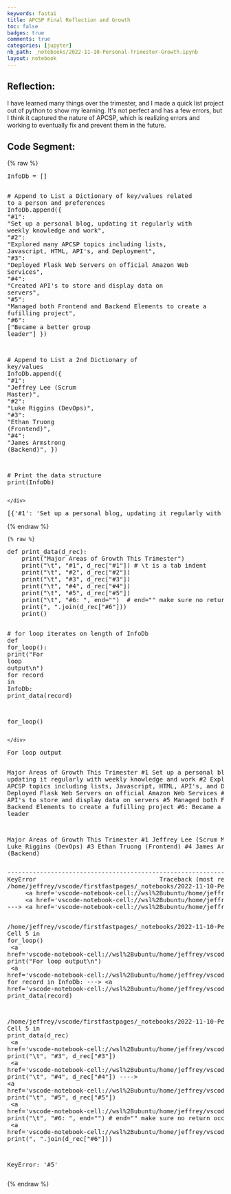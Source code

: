 ```yaml
---
keywords: fastai
title: APCSP Final Reflection and Growth
toc: false 
badges: true
comments: true
categories: [jupyter]
nb_path: _notebooks/2022-11-10-Personal-Trimester-Growth.ipynb
layout: notebook
---
```


<!--
#################################################
### THIS FILE WAS AUTOGENERATED! DO NOT EDIT! ###
#################################################
# file to edit: _notebooks/2022-11-10-Personal-Trimester-Growth.ipynb
-->

<div class="container" id="notebook-container">
        
<div class="cell border-box-sizing text_cell rendered"><div class="inner_cell">
<div class="text_cell_render border-box-sizing rendered_html">
<h2 id="Reflection:">Reflection:<a class="anchor-link" href="#Reflection:"> </a></h2><p>I have learned many things over the trimester, and I made a quick list project out of python to show my learning. It's not perfect and has a few errors, but I think it captured the nature of APCSP, which is realizing errors and working to eventually fix and prevent them in the future.</p>

</div>
</div>
</div>
<div class="cell border-box-sizing text_cell rendered"><div class="inner_cell">
<div class="text_cell_render border-box-sizing rendered_html">
<h2 id="Code-Segment:">Code Segment:<a class="anchor-link" href="#Code-Segment:"> </a></h2>
</div>
</div>
</div>
    {% raw %}
    
<div class="cell border-box-sizing code_cell rendered">
<div class="input">

<div class="inner_cell">
    <div class="input_area">
<div class=" highlight hl-ipython3"><pre><span></span><span class="n">InfoDb</span> <span class="o">=</span> <span class="p">[]</span>

<span class="c1"># Append to List a Dictionary of key/values related to a person and preferences</span>
<span class="n">InfoDb</span><span class="o">.</span><span class="n">append</span><span class="p">({</span>
    <span class="s2">&quot;#1&quot;</span><span class="p">:</span> <span class="s2">&quot;Set up a personal blog, updating it regularly with weekly knowledge and work&quot;</span><span class="p">,</span>
    <span class="s2">&quot;#2&quot;</span><span class="p">:</span> <span class="s2">&quot;Explored many APCSP topics including lists, Javascript, HTML, API&#39;s, and Deployment&quot;</span><span class="p">,</span>
    <span class="s2">&quot;#3&quot;</span><span class="p">:</span> <span class="s2">&quot;Deployed Flask Web Servers on official Amazon Web Services&quot;</span><span class="p">,</span>
    <span class="s2">&quot;#4&quot;</span><span class="p">:</span> <span class="s2">&quot;Created API&#39;s to store and display data on servers&quot;</span><span class="p">,</span>
    <span class="s2">&quot;#5&quot;</span><span class="p">:</span> <span class="s2">&quot;Managed both Frontend and Backend Elements to create a fufilling project&quot;</span><span class="p">,</span>
    <span class="s2">&quot;#6&quot;</span><span class="p">:</span> <span class="p">[</span><span class="s2">&quot;Became a better group leader&quot;</span><span class="p">]</span>
<span class="p">})</span>

<span class="c1"># Append to List a 2nd Dictionary of key/values</span>
<span class="n">InfoDb</span><span class="o">.</span><span class="n">append</span><span class="p">({</span>
    <span class="s2">&quot;#1&quot;</span><span class="p">:</span> <span class="s2">&quot;Jeffrey Lee (Scrum Master)&quot;</span><span class="p">,</span>
    <span class="s2">&quot;#2&quot;</span><span class="p">:</span> <span class="s2">&quot;Luke Riggins (DevOps)&quot;</span><span class="p">,</span>
    <span class="s2">&quot;#3&quot;</span><span class="p">:</span> <span class="s2">&quot;Ethan Truong (Frontend)&quot;</span><span class="p">,</span>
    <span class="s2">&quot;#4&quot;</span><span class="p">:</span> <span class="s2">&quot;James Armstrong (Backend)&quot;</span><span class="p">,</span>
<span class="p">})</span>

<span class="c1"># Print the data structure</span>
<span class="nb">print</span><span class="p">(</span><span class="n">InfoDb</span><span class="p">)</span>
</pre></div>

    </div>
</div>
</div>

<div class="output_wrapper">
<div class="output">

<div class="output_area">

<div class="output_subarea output_stream output_stdout output_text">
<pre>[{&#39;#1&#39;: &#39;Set up a personal blog, updating it regularly with weekly knowledge and work&#39;, &#39;#2&#39;: &#34;Explored many APCSP topics including lists, Javascript, HTML, API&#39;s, and Deployment&#34;, &#39;#3&#39;: &#39;Deployed Flask Web Servers on official Amazon Web Services&#39;, &#39;#4&#39;: &#34;Created API&#39;s to store and display data on servers&#34;, &#39;#5&#39;: &#39;Managed both Frontend and Backend Elements to create a fufilling project&#39;, &#39;#6&#39;: [&#39;Became a better group leader&#39;]}, {&#39;#1&#39;: &#39;Jeffrey Lee (Scrum Master)&#39;, &#39;#2&#39;: &#39;Luke Riggins (DevOps)&#39;, &#39;#3&#39;: &#39;Ethan Truong (Frontend)&#39;, &#39;#4&#39;: &#39;James Armstrong (Backend)&#39;}]
</pre>
</div>
</div>

</div>
</div>

</div>
    {% endraw %}

    {% raw %}
    
<div class="cell border-box-sizing code_cell rendered">
<div class="input">

<div class="inner_cell">
    <div class="input_area">
<div class=" highlight hl-ipython3"><pre><span></span><span class="k">def</span> <span class="nf">print_data</span><span class="p">(</span><span class="n">d_rec</span><span class="p">):</span>
    <span class="nb">print</span><span class="p">(</span><span class="s2">&quot;Major Areas of Growth This Trimester&quot;</span><span class="p">)</span>
    <span class="nb">print</span><span class="p">(</span><span class="s2">&quot;</span><span class="se">\t</span><span class="s2">&quot;</span><span class="p">,</span> <span class="s2">&quot;#1&quot;</span><span class="p">,</span> <span class="n">d_rec</span><span class="p">[</span><span class="s2">&quot;#1&quot;</span><span class="p">])</span> <span class="c1"># \t is a tab indent</span>
    <span class="nb">print</span><span class="p">(</span><span class="s2">&quot;</span><span class="se">\t</span><span class="s2">&quot;</span><span class="p">,</span> <span class="s2">&quot;#2&quot;</span><span class="p">,</span> <span class="n">d_rec</span><span class="p">[</span><span class="s2">&quot;#2&quot;</span><span class="p">])</span>
    <span class="nb">print</span><span class="p">(</span><span class="s2">&quot;</span><span class="se">\t</span><span class="s2">&quot;</span><span class="p">,</span> <span class="s2">&quot;#3&quot;</span><span class="p">,</span> <span class="n">d_rec</span><span class="p">[</span><span class="s2">&quot;#3&quot;</span><span class="p">])</span>
    <span class="nb">print</span><span class="p">(</span><span class="s2">&quot;</span><span class="se">\t</span><span class="s2">&quot;</span><span class="p">,</span> <span class="s2">&quot;#4&quot;</span><span class="p">,</span> <span class="n">d_rec</span><span class="p">[</span><span class="s2">&quot;#4&quot;</span><span class="p">])</span>
    <span class="nb">print</span><span class="p">(</span><span class="s2">&quot;</span><span class="se">\t</span><span class="s2">&quot;</span><span class="p">,</span> <span class="s2">&quot;#5&quot;</span><span class="p">,</span> <span class="n">d_rec</span><span class="p">[</span><span class="s2">&quot;#5&quot;</span><span class="p">])</span>
    <span class="nb">print</span><span class="p">(</span><span class="s2">&quot;</span><span class="se">\t</span><span class="s2">&quot;</span><span class="p">,</span> <span class="s2">&quot;#6: &quot;</span><span class="p">,</span> <span class="n">end</span><span class="o">=</span><span class="s2">&quot;&quot;</span><span class="p">)</span>  <span class="c1"># end=&quot;&quot; make sure no return occurs</span>
    <span class="nb">print</span><span class="p">(</span><span class="s2">&quot;, &quot;</span><span class="o">.</span><span class="n">join</span><span class="p">(</span><span class="n">d_rec</span><span class="p">[</span><span class="s2">&quot;#6&quot;</span><span class="p">]))</span>
    <span class="nb">print</span><span class="p">()</span>

<span class="c1"># for loop iterates on length of InfoDb</span>
<span class="k">def</span> <span class="nf">for_loop</span><span class="p">():</span>
    <span class="nb">print</span><span class="p">(</span><span class="s2">&quot;For loop output</span><span class="se">\n</span><span class="s2">&quot;</span><span class="p">)</span>
    <span class="k">for</span> <span class="n">record</span> <span class="ow">in</span> <span class="n">InfoDb</span><span class="p">:</span>
        <span class="n">print_data</span><span class="p">(</span><span class="n">record</span><span class="p">)</span>

<span class="n">for_loop</span><span class="p">()</span>
</pre></div>

    </div>
</div>
</div>

<div class="output_wrapper">
<div class="output">

<div class="output_area">

<div class="output_subarea output_stream output_stdout output_text">
<pre>For loop output

Major Areas of Growth This Trimester
	 #1 Set up a personal blog, updating it regularly with weekly knowledge and work
	 #2 Explored many APCSP topics including lists, Javascript, HTML, API&#39;s, and Deployment
	 #3 Deployed Flask Web Servers on official Amazon Web Services
	 #4 Created API&#39;s to store and display data on servers
	 #5 Managed both Frontend and Backend Elements to create a fufilling project
	 #6: Became a better group leader

Major Areas of Growth This Trimester
	 #1 Jeffrey Lee (Scrum Master)
	 #2 Luke Riggins (DevOps)
	 #3 Ethan Truong (Frontend)
	 #4 James Armstrong (Backend)
</pre>
</div>
</div>

<div class="output_area">

<div class="output_subarea output_text output_error">
<pre>
<span class="ansi-red-fg">---------------------------------------------------------------------------</span>
<span class="ansi-red-fg">KeyError</span>                                  Traceback (most recent call last)
<span class="ansi-green-intense-fg ansi-bold">/home/jeffrey/vscode/firstfastpages/_notebooks/2022-11-10-Personal-Trimester-Growth.ipynb Cell 5</span> in <span class="ansi-cyan-fg">&lt;cell line: 19&gt;</span><span class="ansi-blue-fg">()</span>
<span class="ansi-green-intense-fg ansi-bold">     &lt;a href=&#39;vscode-notebook-cell://wsl%2Bubuntu/home/jeffrey/vscode/firstfastpages/_notebooks/2022-11-10-Personal-Trimester-Growth.ipynb#W1sdnNjb2RlLXJlbW90ZQ%3D%3D?line=15&#39;&gt;16&lt;/a&gt;</span>     for record in InfoDb:
<span class="ansi-green-intense-fg ansi-bold">     &lt;a href=&#39;vscode-notebook-cell://wsl%2Bubuntu/home/jeffrey/vscode/firstfastpages/_notebooks/2022-11-10-Personal-Trimester-Growth.ipynb#W1sdnNjb2RlLXJlbW90ZQ%3D%3D?line=16&#39;&gt;17&lt;/a&gt;</span>         print_data(record)
<span class="ansi-green-fg">---&gt; &lt;a href=&#39;vscode-notebook-cell://wsl%2Bubuntu/home/jeffrey/vscode/firstfastpages/_notebooks/2022-11-10-Personal-Trimester-Growth.ipynb#W1sdnNjb2RlLXJlbW90ZQ%3D%3D?line=18&#39;&gt;19&lt;/a&gt;</span> for_loop()

<span class="ansi-green-intense-fg ansi-bold">/home/jeffrey/vscode/firstfastpages/_notebooks/2022-11-10-Personal-Trimester-Growth.ipynb Cell 5</span> in <span class="ansi-cyan-fg">for_loop</span><span class="ansi-blue-fg">()</span>
<span class="ansi-green-intense-fg ansi-bold">     &lt;a href=&#39;vscode-notebook-cell://wsl%2Bubuntu/home/jeffrey/vscode/firstfastpages/_notebooks/2022-11-10-Personal-Trimester-Growth.ipynb#W1sdnNjb2RlLXJlbW90ZQ%3D%3D?line=14&#39;&gt;15&lt;/a&gt;</span> print(&#34;For loop output\n&#34;)
<span class="ansi-green-intense-fg ansi-bold">     &lt;a href=&#39;vscode-notebook-cell://wsl%2Bubuntu/home/jeffrey/vscode/firstfastpages/_notebooks/2022-11-10-Personal-Trimester-Growth.ipynb#W1sdnNjb2RlLXJlbW90ZQ%3D%3D?line=15&#39;&gt;16&lt;/a&gt;</span> for record in InfoDb:
<span class="ansi-green-fg">---&gt; &lt;a href=&#39;vscode-notebook-cell://wsl%2Bubuntu/home/jeffrey/vscode/firstfastpages/_notebooks/2022-11-10-Personal-Trimester-Growth.ipynb#W1sdnNjb2RlLXJlbW90ZQ%3D%3D?line=16&#39;&gt;17&lt;/a&gt;</span>     print_data(record)

<span class="ansi-green-intense-fg ansi-bold">/home/jeffrey/vscode/firstfastpages/_notebooks/2022-11-10-Personal-Trimester-Growth.ipynb Cell 5</span> in <span class="ansi-cyan-fg">print_data</span><span class="ansi-blue-fg">(d_rec)</span>
<span class="ansi-green-intense-fg ansi-bold">      &lt;a href=&#39;vscode-notebook-cell://wsl%2Bubuntu/home/jeffrey/vscode/firstfastpages/_notebooks/2022-11-10-Personal-Trimester-Growth.ipynb#W1sdnNjb2RlLXJlbW90ZQ%3D%3D?line=5&#39;&gt;6&lt;/a&gt;</span> print(&#34;\t&#34;, &#34;#3&#34;, d_rec[&#34;#3&#34;])
<span class="ansi-green-intense-fg ansi-bold">      &lt;a href=&#39;vscode-notebook-cell://wsl%2Bubuntu/home/jeffrey/vscode/firstfastpages/_notebooks/2022-11-10-Personal-Trimester-Growth.ipynb#W1sdnNjb2RlLXJlbW90ZQ%3D%3D?line=6&#39;&gt;7&lt;/a&gt;</span> print(&#34;\t&#34;, &#34;#4&#34;, d_rec[&#34;#4&#34;])
<span class="ansi-green-fg">----&gt; &lt;a href=&#39;vscode-notebook-cell://wsl%2Bubuntu/home/jeffrey/vscode/firstfastpages/_notebooks/2022-11-10-Personal-Trimester-Growth.ipynb#W1sdnNjb2RlLXJlbW90ZQ%3D%3D?line=7&#39;&gt;8&lt;/a&gt;</span> print(&#34;\t&#34;, &#34;#5&#34;, d_rec[&#34;#5&#34;])
<span class="ansi-green-intense-fg ansi-bold">      &lt;a href=&#39;vscode-notebook-cell://wsl%2Bubuntu/home/jeffrey/vscode/firstfastpages/_notebooks/2022-11-10-Personal-Trimester-Growth.ipynb#W1sdnNjb2RlLXJlbW90ZQ%3D%3D?line=8&#39;&gt;9&lt;/a&gt;</span> print(&#34;\t&#34;, &#34;#6: &#34;, end=&#34;&#34;)  # end=&#34;&#34; make sure no return occurs
<span class="ansi-green-intense-fg ansi-bold">     &lt;a href=&#39;vscode-notebook-cell://wsl%2Bubuntu/home/jeffrey/vscode/firstfastpages/_notebooks/2022-11-10-Personal-Trimester-Growth.ipynb#W1sdnNjb2RlLXJlbW90ZQ%3D%3D?line=9&#39;&gt;10&lt;/a&gt;</span> print(&#34;, &#34;.join(d_rec[&#34;#6&#34;]))

<span class="ansi-red-fg">KeyError</span>: &#39;#5&#39;</pre>
</div>
</div>

</div>
</div>

</div>
    {% endraw %}

</div>
 

